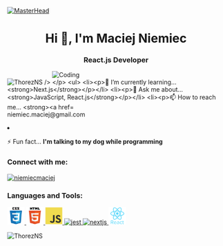 [![MasterHead](https://media.licdn.com/dms/image/C4D16AQHSnQGHX3Bi9Q/profile-displaybackgroundimage-shrink_350_1400/0/1646168655461?e=1677715200&v=beta&t=2ETf-IQU5_FB63XdJuOUI_k44Pi1cayutvG1iktoGXs)](https://www.linkedin.com/in/niemiecmaciej/)

<h1 align="center">Hi 👋, I'm Maciej Niemiec</h1>
<h3 align="center">React.js Developer</h3>

<img align="right" alt="Coding" width="400" src="https://media.tenor.com/NOYF3f82b_gAAAAC/programmer.gif">

<p align="left"> <img src="https://komarev.com/ghpvc/?username=ThorezNS&label=Profile%20views&color=0e75b6&style=flat" alt="ThorezNS /> </p>

- 🌱 I’m currently learning... **Next.js**

- 💬 Ask me about... **JavaScript, React.js**

- 📫 How to reach me... **niemiec.maciej@gmail.com**

- ⚡ Fun fact... **I'm talking to my dog while programming**

<h3 align="left">Connect with me:</h3>
<p align="left">
<a href="https://linkedin.com/in/niemiecmaciej" target="blank"><img align="center" src="https://raw.githubusercontent.com/rahuldkjain/github-profile-readme-generator/master/src/images/icons/Social/linked-in-alt.svg" alt="niemiecmaciej" height="30" width="40" /></a>
</p>

<h3 align="left">Languages and Tools:</h3>
<p align="left"> <a href="https://www.w3schools.com/css/" target="_blank" rel="noreferrer"> <img src="https://raw.githubusercontent.com/devicons/devicon/master/icons/css3/css3-original-wordmark.svg" alt="css3" width="40" height="40"/> </a> <a href="https://www.w3.org/html/" target="_blank" rel="noreferrer"> <img src="https://raw.githubusercontent.com/devicons/devicon/master/icons/html5/html5-original-wordmark.svg" alt="html5" width="40" height="40"/> </a> <a href="https://developer.mozilla.org/en-US/docs/Web/JavaScript" target="_blank" rel="noreferrer"> <img src="https://raw.githubusercontent.com/devicons/devicon/master/icons/javascript/javascript-original.svg" alt="javascript" width="40" height="40"/> </a> <a href="https://jestjs.io" target="_blank" rel="noreferrer"> <img src="https://www.vectorlogo.zone/logos/jestjsio/jestjsio-icon.svg" alt="jest" width="40" height="40"/> </a> <a href="https://nextjs.org/" target="_blank" rel="noreferrer"> <img src="https://cdn.worldvectorlogo.com/logos/nextjs-2.svg" alt="nextjs" width="40" height="40"/> </a> <a href="https://reactjs.org/" target="_blank" rel="noreferrer"> <img src="https://raw.githubusercontent.com/devicons/devicon/master/icons/react/react-original-wordmark.svg" alt="react" width="40" height="40"/> </a> </p>

<p><img align="center" src="https://github-readme-stats.vercel.app/api/top-langs?username=ThorezNS&show_icons=true&locale=en&layout=compact" alt="ThorezNS" /></p>
